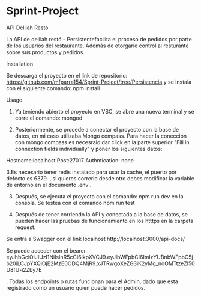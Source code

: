 # Sprint-Project
API Delilah Restó

La API de delilah  restó - Persistentefacilita el proceso de pedidos por parte de los usuarios del restaurante. Además de otorgarle control al resturante sobre sus productos y pedidos.

Installation

Se descarga el proyecto en el link de repositorio: https://github.com/mfparra154/Sprint-Project/tree/Persistencia y se instala con el siguiente comando:
npm install


Usage

1. Ya teniendo abierto el proyecto en VSC, se abre una nueva terminal y se corre el comando: mongod

2. Posteriormente, se procede a conectar el proyecto con la base de datos, en mi caso utilizaba Mongo compass. Para hacer la conección con mongo compass es necesraio dar click 
en la parte superior "Fill in connection fields individually" y poner los siguientes datos:

Hostname:localhost
Post:27017
Authntication: none

3.Es necesario tener redis instalado para usar la cache, el puerto por defecto es 6379. , si quieres correrlo desde otro debes modificar la variable de entorno en el documento .env .

3. Después, se  ejecuta el proyecto con el comando:  npm run dev
 en la consola.  Se testea con el comando npm run test

 4. Después de tener corriendo la API y conectada a la base de datos, se pueden hacer las pruebas de funcionamiento en los htttps en la carpeta request.
 
 Se entra a Swagger con el link localhost 
http://localhost:3000/api-docs/

 Se puede acceder con el bearer eyJhbGciOiJIUzI1NiIsInR5cCI6IkpXVCJ9.eyJlbWFpbCI6ImlzYUBnbWFpbC5jb20iLCJpYXQiOjE2MzE0ODQ4MjR9.xJTRwgoXeZG3iK2yMg_noOMTtzeZl50U8fU-i2Zby7E

. Todas los endpoints o rutas funcionan para el Admin, dado que
esta registrado como un usuario quien puede hacer pedidos.



